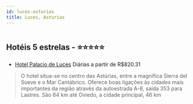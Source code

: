 ```yaml
---
id: luces-asturias
title: Luces, Asturias
---
```


<center><img src="http://photos.hotelbeds.com/giata/07/078926/078926a_hb_a_009.jpg" alt="" /></center>


## Hotéis 5 estrelas - ⭐️⭐️⭐️⭐️⭐️

-    [Hotel Palacio de Luces](https://www.hurb.com/hoteis/luces/hotel-palacio-de-luces-JNP-JP759544?cmp=18055) Diárias a partir de R$820.31
   > O hotel situa-se no centro das Astúrias, entre a magnífica Sierra del Sueve e o Mar Cantábrico. Oferece boas ligações às cidades mais importantes da região através da autoestrada A-8, saída 353 para Lastres. São 64 km até Oviedo, a cidade principal, 46 km
